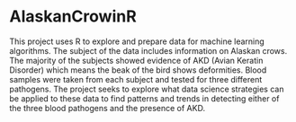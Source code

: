 # AlaskanCrowinR

This project uses R to explore and prepare data for machine learning algorithms. The subject of the data includes information on Alaskan crows. The majority of the subjects showed evidence of AKD (Avian Keratin Disorder) which means the beak of the bird shows deformities. Blood samples were taken from each subject and tested for three different pathogens. The project seeks to explore what data science strategies can be applied to these data to find patterns and trends in detecting either of the three blood pathogens and the presence of AKD.
